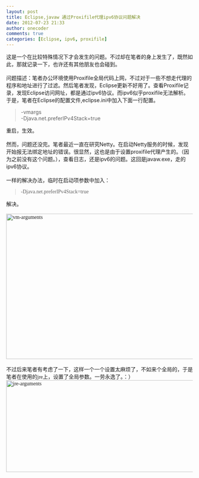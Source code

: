 ```yaml
---
layout: post
title: Eclipse,javaw 通过Proxifile代理ipv6协议问题解决
date: 2012-07-23 21:33
author: onecoder
comments: true
categories: [Eclipse, ipv6, proxifile]
---
```

这是一个在比较特殊情况下才会发生的问题。不过却在笔者的身上发生了，既然如此，那就记录一下，也许还有其他朋友也会碰到。<br />
<br />
问题描述：笔者办公环境使用Proxifile全局代码上网，不过对于一些不想走代理的程序和地址进行了过滤。然后笔者发现，Eclipse更新不好用了。查看Proxifile记录，发现Eclipse访问网址，都是通过ipv6协议。而ipv6似乎proxifile无法解析。于是，笔者在Eclipse的配置文件,eclipse.ini中加入下面一行配置。
<blockquote>
	<p>
		-vmargs<br />
		-Djava.net.preferIPv4Stack=true</p>
</blockquote>
重启，生效。<br />
<br />
然而，问题还没完。笔者最近一直在研究Netty。在启动Netty服务的时候，发现开始报无法绑定地址的错误。很显然，这也是由于设置proxifile代理产生的。（因为之前没有这个问题。），查看日志，还是ipv6的问题。这回是javaw.exe，走的ipv6协议。<br />
<br />
一样的解决办法，临时在启动项参数中加入：
<blockquote>
	<p>
		<span style="font-family: Tahoma; font-size: 14px; text-align: -webkit-auto; ">-Djava.net.preferIPv4Stack=true</span></p>
</blockquote>
<span style="font-family: Tahoma; font-size: 14px; text-align: -webkit-auto; ">解决。</span><br />
<br />
<span style="font-family: Tahoma; font-size: 14px; text-align: -webkit-auto; "><img alt="vm-arguments" src="http://onecoder.qiniudn.com/8wuliao/C8umXXGs/11FR3Q.jpg" style="width: 584px; height: 392px; " /></span><br />
<br />
<span style="font-family: Tahoma; font-size: 14px; text-align: -webkit-auto; ">不过后来笔者有考虑了一下，这样一个一个设置太麻烦了，不如来个全局的，于是笔者在使用的jre上，设置了全局参数。一劳永逸了。：）<br />
<img alt="jre-arguments" src="http://onecoder.qiniudn.com/8wuliao/C8umXV3c/6g8sc.jpg" style="width: 635px; height: 248px; " /></span>
